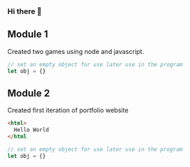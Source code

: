 ### Hi there 👋


## Module 1
Created two games using node and javascript.

```javascript
// set an empty object for use later use in the program
let obj = {}
```

## Module 2
Created first iteration of portfolio website

```html
<html>
  Hello World
</html
```
```javascript
// set an empty object for use later use in the program
let obj = {}
```

<!--
**joshuafmendez/joshuafmendez** is a ✨ _special_ ✨ repository because its `README.md` (this file) appears on your GitHub profile.

Here are some ideas to get you started:

- 🔭 I’m currently working on ...
- 🌱 I’m currently learning ...
- 👯 I’m looking to collaborate on ...
- 🤔 I’m looking for help with ...
- 💬 Ask me about ...
- 📫 How to reach me: ...
- 😄 Pronouns: ...
- ⚡ Fun fact: ...
-->
